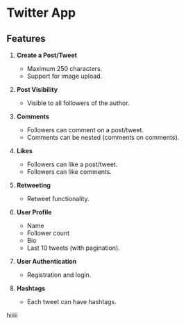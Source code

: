 # Twitter App

## Features

1. **Create a Post/Tweet**
   - Maximum 250 characters.
   - Support for image upload.

2. **Post Visibility**
   - Visible to all followers of the author.

3. **Comments**
   - Followers can comment on a post/tweet.
   - Comments can be nested (comments on comments).

4. **Likes**
   - Followers can like a post/tweet.
   - Followers can like comments.

5. **Retweeting**
   - Retweet functionality.

6. **User Profile**
   - Name
   - Follower count
   - Bio
   - Last 10 tweets (with pagination).

7. **User Authentication**
   - Registration and login.

8. **Hashtags**
   - Each tweet can have hashtags.

hiiiii